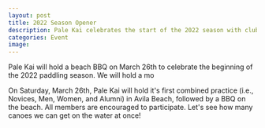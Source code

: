 ```yaml
---
layout: post
title: 2022 Season Opener
description: Pale Kai celebrates the start of the 2022 season with club BBQ. Click here for details!
categories: Event
image: 
---
```

 
Pale Kai will hold a beach BBQ on March 26th to celebrate the beginning of the 2022 paddling season. We will hold a mo

On Saturday, March 26th, Pale Kai will hold it's first combined practice (i.e., Novices, Men, Women, and Alumni) in Avila Beach,
followed by a BBQ on the beach. All members are encouraged to participate. Let's see how many canoes we can get on the water at
once!
